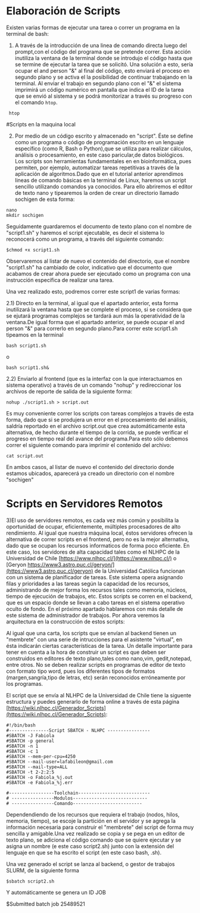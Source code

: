 # Elaboración de Scripts

Existen varias formas de ejecutar una tarea o correr un programa en la terminal de  bash:

 1) A través de la introducción de una linea de comando directa luego del prompt,con el código del programa que se pretende correr. Esta acción inutiliza la ventana de la terminal donde se introdujo el código hasta que se termine de ejecutar la tarea que se solicitó. Una solución a esto, sería ocupar el and person "&" al final del código, esto enviará el proceso en segundo plano y se activa el la posibilidad de continuar trabajando en la terminal. Al enviar el trabajo en segundo plano con el "&" el sistema imprimirá un código numérico en pantalla que indica el ID de la tarea que se envió al sistema y se podrá monitorizar a través su progreso con el comando ```htop```.

```
 htop
```

#Scripts en la maquina local

 2) Por medio de un código escrito y almacenado en "script". Éste se define como un programa o código de programación escrito en un lenguaje específico (como R, Bash o Python),que se utiliza para realizar cálculos, análisis o procesamiento, en este caso paricular,de datos biológicos. Los scripts son herramientas fundamentales en en bioinformática, pues permiten, por ejemplo, automatizar tareas repetitivas a través de la aplicación de algoritmos.Dado que en el tutorial anterior aprendimos lineas de comando básicas en la terminal de Linux, haremos un script sencillo utilizando comandos ya conocidos. Para ello abriremos el editor de texto nano y tipearemos la orden de crear un directorio llamado sochigen de esta forma:
    
```
nano
mkdir sochigen
```


Seguidamente guardaremos el documento de texto plano con el nombre de "script1.sh" y haremos el script ejecutable, es decir el sistema lo reconocerá como un programa, a través del siguiente comando:
```
$chmod +x script1.sh
```
Observaremos al listar de nuevo el contenido del directorio, que el nombre "script1.sh" ha cambiado de color, indicativo que el documento que acabamos de crear ahora puede ser ejecutado como un programa con una instrucción específica de realizar una tarea.

Una vez realizado esto, podremos correr este script1 de varias formas:

2.1) Directo en la terminal, al igual que el apartado anterior, esta forma inutilizará la ventana hasta que se complete el proceso, si se considera que se ejutará programas complejos se tardará aun más la operatividad de la ventana.De igual forma que el apartado anterior, se puede ocupar el and person "&" para correrlo en segundo plano.Para correr este script1.sh tipeamos en la terminal
```
bash script1.sh
```
o
```
bash script1.sh&
```

2.2) Enviarlo al frontend (que es la interfaz con la que interactuamos en sistema operativo) a través de un comando "nohup" y redireccionar los archivos de reporte de salida de la siguiente forma:
```
nohup ./script1.sh > script.out
```

Es muy conveniente correr los scripts con tareas complejos a través de esta forma, dado que si se produjera un error en el procesamiento del análisis, saldría reportado en el archivo script.out que crea automáticamente esta alternativa, de hecho durante el tiempo de la corrida, se puede verificar el progreso en tiempo real del avance del programa.Para esto sólo debemos correr el siguiente comando para imprimir el contenido del archivo:
```
cat script.out
```
En ambos casos, al listar de nuevo el contenido del directorio donde estamos ubicados, aparecerá ya creado un directorio con el nombre "sochigen"

# Scripts en Servidores Remotos

3)El uso de servidores remotos, es cada vez más común y posibilita la oportunidad de ocupar, eficientemente, múltiples procesadores de alto rendimiento. Al igual que nuestra máquina local, éstos servidores ofrecen la alternativa de correr scripts en el frontend, pero no es la mejor alternativa, dado que se ocupan los recursos informaticos de forma poco eficiente. En este caso, los servidores de alta capacidad tales como el NLHPC de la Universidad de Chile [https://www.nlhpc.cl/](https://www.nlhpc.cl/) o [Geryon https://www3.astro.puc.cl/geryon/](https://www3.astro.puc.cl/geryon) de la Universidad Católica funcionan con un sistema de planificador de tareas. Este sistema opera asignando filas y prioridades a las tareas según la capacidad de los recursos, administrando de mejor forma los recursos tales como memoria, núcleos, tiempo de ejecución de trabajos, etc. Estos scripts se corren en el backend, que es un espacio donde se llevan a cabo tareas en el sistema operativo oculto de fondo. En el próximo apartado hablaremos con más detalle de este sistema de administrador de trabajos. Por ahora veremos la arquitectura en la construcción de estos scripts: 

Al igual que una carta, los scripts que se envían al backend tienen un "membrete" con una serie de intrucciones para el asistente "virtual", en ésta indicarán ciertas características de la tarea. Un detalle importante para tener en cuenta a la hora de construir un script es que deben ser construidos en editores de texto plano,tales como nano,vim, gedit,notepad, entre otros. No se deben realizar scripts en programas de editor de texto con formato tipo word, pues los diferentes tipos de formatos (margen,sangría,tipo de letras, etc) serán reconocidos erróneamente por los programas. 

El script que se envía al NLHPC de la Universidad de Chile tiene la siguente estructura y puedes generarlo de forma online a través de esta página [https://wiki.nlhpc.cl/Generador_Scripts](https://wiki.nlhpc.cl/Generador_Scripts): 

```
#!/bin/bash
#---------------Script SBATCH - NLHPC ----------------
#SBATCH -J Fabiola
#SBATCH -p general
#SBATCH -n 1
#SBATCH -c 1
#SBATCH --mem-per-cpu=4250
#SBATCH --mail-user=lafabileon@gmail.com
#SBATCH --mail-type=ALL
#SBATCH -t 2-2:2:5
#SBATCH -o Fabiola_%j.out
#SBATCH -e Fabiola_%j.err

#-----------------Toolchain---------------------------
# ----------------Modulos----------------------------
# ----------------Comando--------------------------
```



Dependendiendo de los recursos que requiera el trabajo (nodos, hilos, memoria, tiempo), se escoje la partición en el servidor y se agrega la información necesaria para construir el "membrete" del script de forma muy sencilla y amigable.Una vez realizado se copia y se pega en un editor de texto plano, se adiciona el código comando que se quiere ejecutar y se asigna un nombre (e este caso script2.sh) junto con la extensión del lenguaje en que se ha escrito el script (en este caso bash, .sh). 

Una vez generado el script se lanza al backend, o  gestor de trabajos SLURM,  de la siguiente forma
```
$sbatch script2.sh
```

Y automáticamente se genera un ID JOB

$Submitted batch job 25489521
